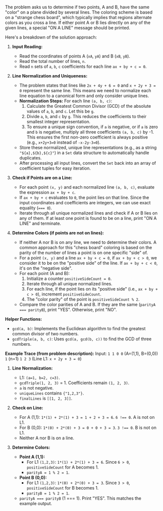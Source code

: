 The problem asks us to determine if two points, A and B, have the same "color" on a plane divided by several lines. The coloring scheme is based on a "strange chess board", which typically implies that regions alternate colors as you cross a line. If either point A or B lies directly on any of the given lines, a special "ON A LINE" message should be printed.

Here's a breakdown of the solution approach:

1.  **Input Reading:**
    *   Read the coordinates of points A (`xA`, `yA`) and B (`xB`, `yB`).
    *   Read the total number of lines, `n`.
    *   Read `n` sets of `a`, `b`, `c` coefficients for each line `ax + by + c = 0`.

2.  **Line Normalization and Uniqueness:**
    *   The problem states that lines like `2x + 4y + 6 = 0` and `x + 2y + 3 = 0` represent the same line. This means we need to normalize each line equation to a canonical form and only consider unique lines.
    *   **Normalization Steps:** For each line `(a, b, c)`:
        1.  Calculate the Greatest Common Divisor (GCD) of the absolute values of `a`, `b`, and `c`. Let this be `g`.
        2.  Divide `a`, `b`, and `c` by `g`. This reduces the coefficients to their smallest integer representation.
        3.  To ensure a unique sign convention, if `a` is negative, or if `a` is zero and `b` is negative, multiply all three coefficients `(a, b, c)` by -1. This ensures the first non-zero coefficient is always positive (e.g., `x+2y+3=0` instead of `-x-2y-3=0`).
    *   Store these normalized, unique line representations (e.g., as a string `"${a},${b},${c}"`) in a `Set` data structure to automatically handle duplicates.
    *   After processing all input lines, convert the `Set` back into an array of coefficient tuples for easy iteration.

3.  **Check if Points are on a Line:**
    *   For each point `(x, y)` and each normalized line `(a, b, c)`, evaluate the expression `ax + by + c`.
    *   If `ax + by + c` evaluates to `0`, the point lies on that line. Since the input coordinates and coefficients are integers, we can use exact equality (`=== 0`).
    *   Iterate through all unique normalized lines and check if A or B lies on any of them. If at least one point is found to be on a line, print "ON A LINE" and terminate.

4.  **Determine Colors (if points are not on lines):**
    *   If neither A nor B is on any line, we need to determine their colors. A common approach for this "chess board" coloring is based on the parity of the number of lines a point is on one specific "side" of.
    *   For a point `(x, y)` and a line `ax + by + c = 0`, if `ax + by + c > 0`, we consider it to be on the "positive side" of the line. If `ax + by + c < 0`, it's on the "negative side".
    *   For each point (A and B):
        1.  Initialize a counter `positiveSideCount = 0`.
        2.  Iterate through all unique normalized lines.
        3.  For each line, if the point lies on its "positive side" (i.e., `ax + by + c > 0`), increment `positiveSideCount`.
        4.  The "color parity" of the point is `positiveSideCount % 2`.
    *   Compare the color parities of A and B. If they are the same (`parityA === parityB`), print "YES". Otherwise, print "NO".

**Helper Functions:**

*   `gcd(a, b)`: Implements the Euclidean algorithm to find the greatest common divisor of two numbers.
*   `gcdTriple(a, b, c)`: Uses `gcd(a, gcd(b, c))` to find the GCD of three numbers.

**Example Trace (from problem description):**
Input:
`1 1 0 0` (A=(1,1), B=(0,0))
`1` (n=1)
`1 2 3` (Line L1: `x + 2y + 3 = 0`)

1.  **Line Normalization:**
    *   L1: `(a=1, b=2, c=3)`.
    *   `gcdTriple(1, 2, 3)` = 1. Coefficients remain `(1, 2, 3)`.
    *   `a` is not negative.
    *   `uniqueLines` contains `{"1,2,3"}`.
    *   `finalLines` is `[[1, 2, 3]]`.

2.  **Check on Line:**
    *   For A (1,1): `1*(1) + 2*(1) + 3 = 1 + 2 + 3 = 6`. `6 !== 0`. A is not on L1.
    *   For B (0,0): `1*(0) + 2*(0) + 3 = 0 + 0 + 3 = 3`. `3 !== 0`. B is not on L1.
    *   Neither A nor B is on a line.

3.  **Determine Colors:**
    *   **Point A (1,1):**
        *   For L1 `(1,2,3)`: `1*(1) + 2*(1) + 3 = 6`. Since `6 > 0`, `positiveSideCount` for A becomes 1.
        *   `parityA = 1 % 2 = 1`.
    *   **Point B (0,0):**
        *   For L1 `(1,2,3)`: `1*(0) + 2*(0) + 3 = 3`. Since `3 > 0`, `positiveSideCount` for B becomes 1.
        *   `parityB = 1 % 2 = 1`.
    *   `parityA === parityB` (1 === 1). Print "YES". This matches the example output.
